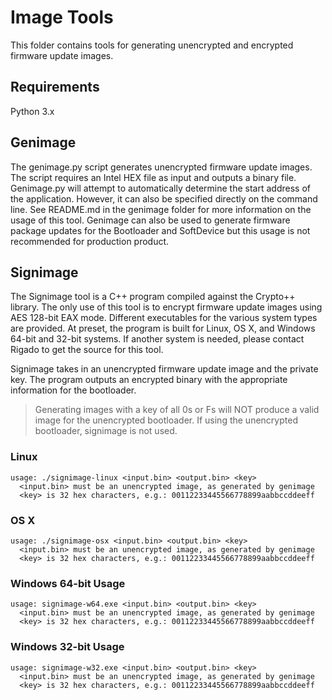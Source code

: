 # Image Tools

This folder contains tools for generating unencrypted and encrypted firmware update images.

## Requirements

Python 3.x

## Genimage

The genimage.py script generates unencrypted firmware update images.  The script requires an Intel HEX file as input and outputs a binary file.  Genimage.py will attempt to automatically determine the start address of the application.  However, it can also be specified directly on the command line.  See README.md in the genimage folder for more information on the usage of this tool.  Genimage can also be used to generate firmware package updates for the Bootloader and SoftDevice but this usage is not recommended for production product.

## Signimage

The Signimage tool is a C++ program compiled against the Crypto++ library.  The only use of this tool is to encrypt firmware update images using AES 128-bit EAX mode.  Different executables for the various system types are provided.  At preset, the program is built for Linux, OS X, and Windows 64-bit and 32-bit systems.  If another system is needed, please contact Rigado to get the source for this tool.

Signimage takes in an unencrypted firmware update image and the private key.  The program outputs an encrypted binary with the appropriate information for the bootloader.  

> Generating images with a key of all 0s or Fs will NOT produce a valid image for the unencrypted bootloader.  If using the unencrypted bootloader, signimage is not used.

### Linux

```
usage: ./signimage-linux <input.bin> <output.bin> <key>
  <input.bin> must be an unencrypted image, as generated by genimage
  <key> is 32 hex characters, e.g.: 00112233445566778899aabbccddeeff
```

### OS X

```
usage: ./signimage-osx <input.bin> <output.bin> <key>
  <input.bin> must be an unencrypted image, as generated by genimage
  <key> is 32 hex characters, e.g.: 00112233445566778899aabbccddeeff
```

### Windows 64-bit Usage

```
usage: signimage-w64.exe <input.bin> <output.bin> <key>
  <input.bin> must be an unencrypted image, as generated by genimage
  <key> is 32 hex characters, e.g.: 00112233445566778899aabbccddeeff
```

### Windows 32-bit Usage

```
usage: signimage-w32.exe <input.bin> <output.bin> <key>
  <input.bin> must be an unencrypted image, as generated by genimage
  <key> is 32 hex characters, e.g.: 00112233445566778899aabbccddeeff
```
